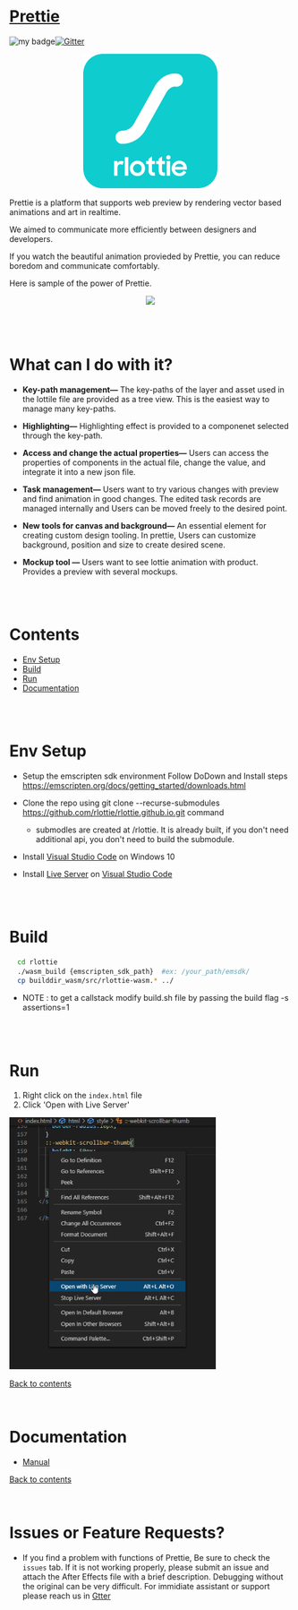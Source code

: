 # [Prettie](https://msnodeve.github.io/rlottie.github.io/) 

![my badge](https://action-badges.now.sh/rlottie/rlottie.github.io)[![Gitter](https://badges.gitter.im/rLottie-dev/community.svg)](https://gitter.im/rLottie-dev/community?utm_source=badge&utm_medium=badge&utm_campaign=pr-badge)

<p align="center">
  <img width="240" height="240" src="./.Gifs/logo.png">
</p>



Prettie is a platform that supports web preview by rendering vector based animations and art in realtime.

We aimed to communicate more efficiently between designers and developers.

If you watch the beautiful animation provieded by Prettie, you can reduce boredom and communicate comfortably.

Here is sample of the power of Prettie.



<p align="center">
  <img height="450" src="./.Gifs/main.gif">
</p>





<br>

<br>

# What can I do with it?

- **Key-path management—** The key-paths of the layer and asset used in the lottile file are provided as a tree view. This is the easiest way to manage many key-paths.

- **Highlighting—**  Highlighting effect is provided to a componenet selected through the key-path.

- **Access and change the actual properties—** Users can access the properties of components in the actual file, change the value, and integrate it into a new json file.

- **Task management—** Users want to try various changes with preview and find animation in good changes. The edited task records are managed internally and Users can be moved freely to the desired point.

- **New tools for canvas and background—**  An essential element for creating custom design tooling. In prettie, Users can customize background, position and size to create desired scene.

- **Mockup tool —** Users want to see lottie animation with product. Provides a preview with several mockups.

<br>

<br>

# Contents

- [Env Setup](#env-setup)
- [Build](#build)
- [Run](#run)
- [Documentation](#documentation)



<br>

<br>

# Env Setup

- Setup the emscripten sdk environment
   Follow  DoDown and Install steps https://emscripten.org/docs/getting_started/downloads.html
- Clone the repo using git clone --recurse-submodules https://github.com/rlottie/rlottie.github.io.git command
  - submodles are created at /rlottie. It is already built, if you don't need additional api, you don't need to build the submodule.

- Install [Visual Studio Code](https://code.visualstudio.com/) on Windows 10

- Install [Live Server](https://marketplace.visualstudio.com/items?itemName=ritwickdey.LiveServer) on [Visual Studio Code](https://code.visualstudio.com/)



<br>

<br>



# Build

```bash
  cd rlottie
  ./wasm_build {emscripten_sdk_path}  #ex: /your_path/emsdk/
  cp builddir_wasm/src/rlottie-wasm.* ../
```
   - NOTE : to get a callstack modify build.sh file by passing the build flag -s assertions=1



<br>

<br>



# Run
1. Right click on the `index.html` file
2. Click 'Open with Live Server'
<p>
  <img height="450" src="./.Gifs/liveserver.png">
</p>


[Back to contents](#contents)
<br>

<br>



# Documentation
- [Manual](./.Gifs/README.md)


[Back to contents](#contents)
<br>

<br>

# Issues or Feature Requests?
 - If you find a problem with functions of Prettie, Be sure to check the `issues` tab. If it is not working properly, please submit an issue and attach the After Effects file with a brief description. Debugging without the original can be very difficult. For immidiate assistant or support please reach us in [Gtter](https://gitter.im/rLottie-dev/community?utm_source=badge&utm_medium=badge&utm_campaign=pr-badge)
